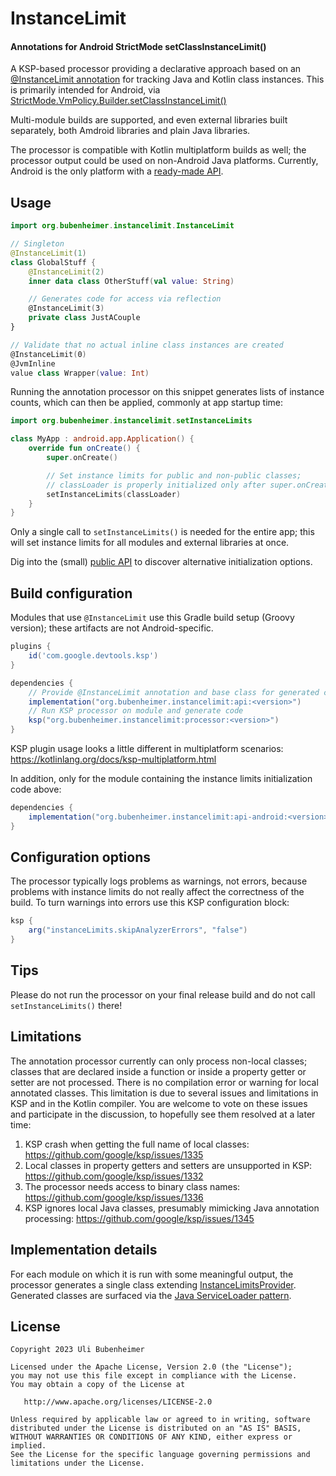 # InstanceLimit
#### Annotations for Android StrictMode setClassInstanceLimit()

A KSP-based processor providing a declarative approach based on an
[@InstanceLimit annotation](api/src/main/kotlin/org/bubenheimer/instancelimit/InstanceLimit.kt)
for tracking Java and Kotlin class instances. This is primarily intended for Android, via
[StrictMode.VmPolicy.Builder.setClassInstanceLimit()](https://developer.android.com/reference/android/os/StrictMode.VmPolicy.Builder#setClassInstanceLimit(java.lang.Class,%20int))

Multi-module builds are supported, and even external libraries built separately, both Amdroid libraries
and plain Java libraries.

The processor is compatible with Kotlin multiplatform builds as well; the processor output could
be used on non-Android Java platforms. Currently, Android is the only platform with a
[ready-made API](api-android/src/main/kotlin/org/bubenheimer/instancelimit/InstanceLimits.kt). 

## Usage

```kotlin
import org.bubenheimer.instancelimit.InstanceLimit

// Singleton
@InstanceLimit(1)
class GlobalStuff {
    @InstanceLimit(2)
    inner data class OtherStuff(val value: String)

    // Generates code for access via reflection
    @InstanceLimit(3)
    private class JustACouple
}

// Validate that no actual inline class instances are created
@InstanceLimit(0)
@JvmInline
value class Wrapper(value: Int)
```

Running the annotation processor on this snippet generates lists of instance counts, which can then
be applied, commonly at app startup time:

```kotlin
import org.bubenheimer.instancelimit.setInstanceLimits

class MyApp : android.app.Application() {
    override fun onCreate() {
        super.onCreate()

        // Set instance limits for public and non-public classes;
        // classLoader is properly initialized only after super.onCreate()
        setInstanceLimits(classLoader)
    }
}
```

Only a single call to `setInstanceLimits()` is needed for the entire app; this will set instance limits
for all modules and external libraries at once.

Dig into the (small)
[public API](api-android/src/main/kotlin/org/bubenheimer/instancelimit/InstanceLimits.kt)
to discover alternative initialization options.

## Build configuration

Modules that use `@InstanceLimit` use this Gradle build setup (Groovy version); these artifacts
are not Android-specific.

```groovy
plugins {
    id('com.google.devtools.ksp')
}

dependencies {
    // Provide @InstanceLimit annotation and base class for generated code
    implementation("org.bubenheimer.instancelimit:api:<version>")
    // Run KSP processor on module and generate code
    ksp("org.bubenheimer.instancelimit:processor:<version>")
}
```

KSP plugin usage looks a little different in multiplatform scenarios:
<https://kotlinlang.org/docs/ksp-multiplatform.html> 

In addition, only for the module containing the instance limits initialization code above:
```groovy
dependencies {
    implementation("org.bubenheimer.instancelimit:api-android:<version>")
}
```

## Configuration options

The processor typically logs problems as warnings, not errors, because problems with
instance limits do not really affect the correctness of the build. To turn warnings into
errors use this KSP configuration block:

```groovy
ksp {
    arg("instanceLimits.skipAnalyzerErrors", "false")
}
```

## Tips

Please do not run the processor on your final release build and do not call `setInstanceLimits()` there!

## Limitations

The annotation processor currently can only process non-local classes; classes that are
declared inside a function or inside a property getter or setter are not processed. There
is no compilation error or warning for local annotated classes. This limitation is due to
several issues and limitations in KSP and in the Kotlin compiler. You are welcome to vote
on these issues and participate in the discussion, to hopefully see them resolved at a later time:

1. KSP crash when getting the full name of local classes:
   https://github.com/google/ksp/issues/1335
2. Local classes in property getters and setters are unsupported in KSP:
   https://github.com/google/ksp/issues/1332
3. The processor needs access to binary class names:
   https://github.com/google/ksp/issues/1336
4. KSP ignores local Java classes, presumably mimicking Java annotation processing: 
   https://github.com/google/ksp/issues/1345

## Implementation details

For each module on which it is run with some meaningful output, the processor generates a single
class extending
[InstanceLimitsProvider](api/src/main/kotlin/org/bubenheimer/instancelimit/InstanceLimitsProvider.kt).
Generated classes are surfaced via the
[Java ServiceLoader pattern](https://docs.oracle.com/en/java/javase/11/docs/api/java.base/java/util/ServiceLoader.html).

## License

    Copyright 2023 Uli Bubenheimer

    Licensed under the Apache License, Version 2.0 (the "License");
    you may not use this file except in compliance with the License.
    You may obtain a copy of the License at

       http://www.apache.org/licenses/LICENSE-2.0

    Unless required by applicable law or agreed to in writing, software
    distributed under the License is distributed on an "AS IS" BASIS,
    WITHOUT WARRANTIES OR CONDITIONS OF ANY KIND, either express or implied.
    See the License for the specific language governing permissions and
    limitations under the License.
